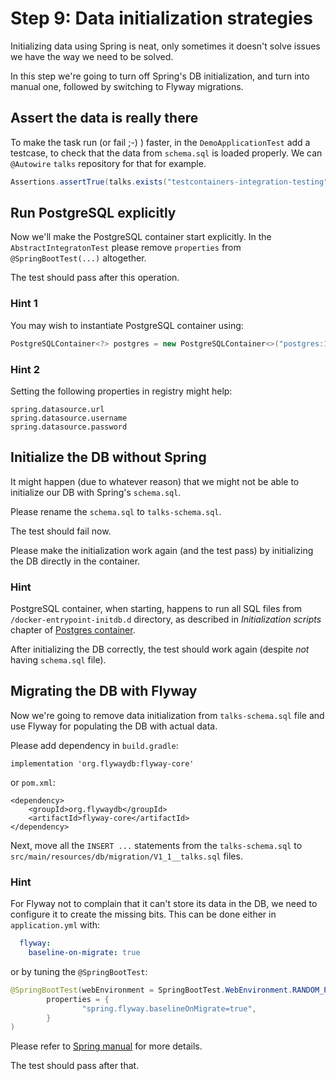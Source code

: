 # Step 9: Data initialization strategies

Initializing data using Spring is neat, only sometimes it doesn't solve issues we have the way we need to be solved.

In this step we're going to turn off Spring's DB initialization, and turn into manual one, followed by switching to Flyway migrations.

## Assert the data is really there

To make the task run (or fail ;-) ) faster, in the `DemoApplicationTest` add a testcase, to check that the data from `schema.sql` is loaded properly. We can `@Autowire` `talks` repository for that for example.

```java
Assertions.assertTrue(talks.exists("testcontainers-integration-testing"));
```

## Run PostgreSQL explicitly

Now we'll make the PostgreSQL container start explicitly.
In the `AbstractIntegratonTest` please remove `properties` from `@SpringBootTest(...)` altogether.

The test should pass after this operation.

### Hint 1

You may wish to instantiate PostgreSQL container using:

```java
PostgreSQLContainer<?> postgres = new PostgreSQLContainer<>("postgres:14-alpine");
```

### Hint 2

Setting the following properties in registry might help:
```text
spring.datasource.url
spring.datasource.username
spring.datasource.password
```

## Initialize the DB without Spring

It might happen (due to whatever reason) that we might not be able to initialize our DB with Spring's `schema.sql`.

Please rename the `schema.sql` to `talks-schema.sql`.

The test should fail now.

Please make the initialization work again (and the test pass) by initializing the DB directly in the container.

### Hint

PostgreSQL container, when starting, happens to run all SQL files from `/docker-entrypoint-initdb.d` directory, as described in _Initialization scripts_  chapter of [Postgres container](https://hub.docker.com/_/postgres/).

After initializing the DB correctly, the test should work again (despite _not_ having `schema.sql` file).

## Migrating the DB with Flyway

Now we're going to remove data initialization from `talks-schema.sql` file and use Flyway for populating the DB with actual data.

Please add dependency in `build.gradle`:

```text
implementation 'org.flywaydb:flyway-core'
```

or `pom.xml`:
```text
<dependency>
    <groupId>org.flywaydb</groupId>
    <artifactId>flyway-core</artifactId>
</dependency>
```

Next, move all the `INSERT ...` statements from the `talks-schema.sql` to `src/main/resources/db/migration/V1_1__talks.sql` files.

### Hint

For Flyway not to complain that it can't store its data in the DB, we need to configure it to create the missing bits.
This can be done either in `application.yml` with:

```yaml
  flyway:
    baseline-on-migrate: true
```

or by tuning the `@SpringBootTest`:

```java
@SpringBootTest(webEnvironment = SpringBootTest.WebEnvironment.RANDOM_PORT,
        properties = {
                "spring.flyway.baselineOnMigrate=true",
        }
)
```
Please refer to [Spring manual](https://docs.spring.io/spring-boot/docs/2.6.2/reference/htmlsingle/#howto.data-initialization.migration-tool.flyway) for more details.

The test should pass after that.
